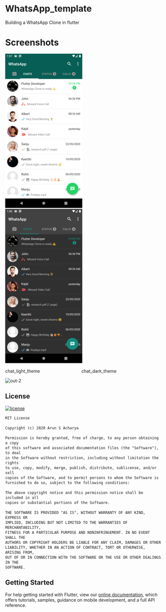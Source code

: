 # WhatsApp_template

Building a WhatsApp Clone in flutter

# Screenshots

![](screenshots/chat_light_theme.png) &emsp; ![](screenshots/chat_dark_theme.png)

 chat_light_theme &emsp;&emsp;&emsp;&emsp;&emsp;&emsp;&emsp;&emsp;&emsp; chat_dark_theme
 

![out-2](https://user-images.githubusercontent.com/69200066/94306905-6b137700-ff91-11ea-8d21-f13eec8e3c82.gif)

## License

[![license](https://img.shields.io/github/license/DAVFoundation/captain-n3m0.svg?style=flat-square)](https://github.com/arunsacharyadev/whatsapp_template/blob/master/LICENSE.md)

```
MIT License

Copyright (c) 2020 Arun S Acharya

Permission is hereby granted, free of charge, to any person obtaining a copy
of this software and associated documentation files (the "Software"), to deal
in the Software without restriction, including without limitation the rights
to use, copy, modify, merge, publish, distribute, sublicense, and/or sell
copies of the Software, and to permit persons to whom the Software is
furnished to do so, subject to the following conditions:

The above copyright notice and this permission notice shall be included in all
copies or substantial portions of the Software.

THE SOFTWARE IS PROVIDED "AS IS", WITHOUT WARRANTY OF ANY KIND, EXPRESS OR
IMPLIED, INCLUDING BUT NOT LIMITED TO THE WARRANTIES OF MERCHANTABILITY,
FITNESS FOR A PARTICULAR PURPOSE AND NONINFRINGEMENT. IN NO EVENT SHALL THE
AUTHORS OR COPYRIGHT HOLDERS BE LIABLE FOR ANY CLAIM, DAMAGES OR OTHER
LIABILITY, WHETHER IN AN ACTION OF CONTRACT, TORT OR OTHERWISE, ARISING FROM,
OUT OF OR IN CONNECTION WITH THE SOFTWARE OR THE USE OR OTHER DEALINGS IN THE
SOFTWARE.

```

## Getting Started


For help getting started with Flutter, view our
[online documentation](https://flutter.dev/docs), which offers tutorials,
samples, guidance on mobile development, and a full API reference.
